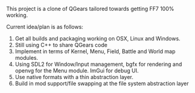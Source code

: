 This project is a clone of QGears tailored towards getting FF7 100% working.

Current idea/plan is as follows:

1. Get all builds and packaging working on OSX, Linux and Windows.
2. Still using C++ to share QGears code
3. Implement in terms of Kernel, Menu, Field, Battle and World map modules.
4. Using SDL2 for Window/Input management, bgfx for rendering and openvg for the Menu module. ImGui for debug UI.
5. Use native formats with a thin abstraction layer.
6. Build in mod support/file swapping at the file system abstraction layer
